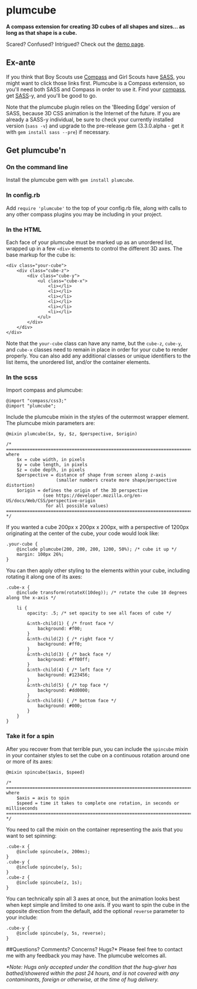 # plumcube

**A compass extension for creating 3D cubes of all shapes and sizes... as long as that shape is a cube.**

Scared? Confused? Intrigued? Check out the [demo page](http://stephanieplumeri.net/plumlabs/plumcube/).

## Ex-ante

If you think that Boy Scouts use [Compass](http://compass-style.org/) and Girl Scouts have [SASS](http://sass-lang.com/), you might want to click those links first. Plumcube is a Compass extension, so you'll need both SASS and Compass in order to use it. Find your [compass](http://compass-style.org/install/), get [SASS](http://sass-lang.com/download.html)-y, and you'll be good to go.

Note that the plumcube plugin relies on the 'Bleeding Edge' version of SASS, because 3D CSS animation is the Internet of the future. If you are already a SASS-y individual, be sure to check your currently installed version (`sass -v`) and upgrade to the pre-release gem (3.3.0.alpha - get it with `gem install sass --pre`) if necessary.

## Get plumcube'n

### On the command line
Install the plumcube gem with `gem install plumcube`.

### In config.rb
Add `require 'plumcube'` to the top of your config.rb file, along with calls to any other compass plugins you may be including in your project. 

### In the HTML
Each face of your plumcube must be marked up as an unordered list, wrapped up in a few `<div>` elements to control the different 3D axes. The base markup for the cube is:

    <div class="your-cube">
        <div class="cube-z">
            <div class="cube-y">
                <ul class="cube-x">
                    <li></li>
                    <li></li>
                    <li></li>
                    <li></li>
                    <li></li>
                    <li></li>
                </ul>
            </div>
        </div>
    </div>
    
Note that the `your-cube` class can have any name, but the `cube-z`, `cube-y`, and `cube-x` classes need to remain in place in order for your cube to render properly. You can also add any additional classes or unique identifiers to the list items, the unordered list, and/or the container elements.

### In the scss
Import compass and plumcube:

	@import "compass/css3;"
	@import "plumcube";
	
Include the plumcube mixin in the styles of the outermost wrapper element. The plumcube mixin parameters are:

	@mixin plumcube($x, $y, $z, $perspective, $origin)
	
	/* ====================================================================================
	where
		$x = cube width, in pixels
		$y = cube length, in pixels
		$z = cube depth, in pixels
		$perspective = distance of shape from screen along z-axis
					   (smaller numbers create more shape/perspective distortion)
		$origin = defines the origin of the 3D perspective
		          (see https://developer.mozilla.org/en-US/docs/Web/CSS/perspective-origin
				   for all possible values)
	==================================================================================== */

If you wanted a cube 200px x 200px x 200px, with a perspective of 1200px originating at the center of the cube, your code would look like:

	.your-cube {
		@include plumcube(200, 200, 200, 1200, 50%); /* cube it up */
		margin: 100px 26%;
	}

You can then apply other styling to the elements within your cube, including rotating it along one of its axes:

	.cube-x {
		@include transform(rotateX(10deg)); /* rotate the cube 10 degrees along the x-axis */
		
		li {
			opacity: .5; /* set opacity to see all faces of cube */
			
			&:nth-child(1) { /* front face */
				background: #f00; 
			}
			&:nth-child(2) { /* right face */
				background: #ff0; 
			}
			&:nth-child(3) { /* back face */
				background: #ff00ff; 
			}
			&:nth-child(4) { /* left face */
				background: #123456; 
			}
			&:nth-child(5) { /* top face */
				background: #dd0000;
			}
			&:nth-child(6) { /* bottom face */
				background: #000;
			}
		}
	}
	
### Take it for a spin
After you recover from that terrible pun, you can include the `spincube` mixin in your container styles to set the cube on a continuous rotation around one or more of its axes:
	
	@mixin spincube($axis, $speed)
	
	/* ====================================================================================
	where
		$axis = axis to spin
		$speed = time it takes to complete one rotation, in seconds or milliseconds
	==================================================================================== */
	
You need to call the mixin on the container representing the axis that you want to set spinning:

	.cube-x {
		@include spincube(x, 200ms);
	}
	.cube-y {
		@include spincube(y, 5s);
	}
	.cube-z {
		@include spincube(z, 1s);
	}


You can technically spin all 3 axes at once, but the animation looks best when kept simple and limited to one axis. If you want to spin the cube in the opposite direction from the default, add the optional `reverse` parameter to your include:

	.cube-y {
		@include spincube(y, 5s, reverse);
	}

##Questions? Comments? Concerns? Hugs?*
Please feel free to contact me with any feedback you may have. The plumcube welcomes all.

_*Note: Hugs only accepted under the condition that the hug-giver has bathed/showered within the past 24 hours, and is not covered with any contaminants, foreign or otherwise, at the time of hug delivery._
